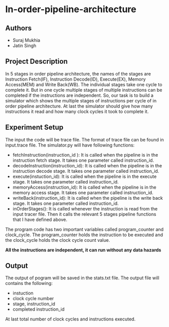 # In-order-pipeline-architecture
## Authors
 * Suraj Mukhia
 * Jatin Singh

## Project Description
In 5 stages in order pipeline architecture, the names of the stages are Instruction Fetch(IF), Instruction Decode(ID), Execute(EX), Memory Access(MEM) and Write Back(WB). The individual stages take one cycle to complete it. But in one cycle multiple stages of multiple instructions can be completed if the instructions are independent. So, our task is to build a simulator which shows the multiple stages of instructions per cycle of in order pipeline architecture. At last the simulator should give how many instructions it read and how many clock cycles it took to complete it.

## Experiment Setup
The input the code will be trace file. The format of trace file can be found in input.trace file.
The simulator.py will have following functions:
* fetchInstruction(instruction_id ): It is called when the pipeline is in the instruction fetch stage. It takes one parameter called instruction_id.
* decodeInstruction(instruction_id): It is called when the pipeline is in the instruction decode stage. It takes one parameter called instruction_id.
* execute(instuction_id): It is called when the pipeline is in the execute stage. It takes one parameter called instruction_id.
* memoryAccess(instruction_id): It is called when the pipeline is in the memory access stage. It takes one parameter called instruction_id.
* writeBack(instruction_id): It is called when the pipeline is the write back stage. It takes one parameter called instruction_id.
* inOrderStages(): It is called whenever the instruction is read from the input tracer file. Then it calls the relevant 5 stages pipeline functions that I have defined above.

The program code has two important variables called program_counter and clock_cycle. The program_counter holds the instruction to be executed and the clock_cycle holds the clock cycle count value.

**All the instructions are independent, it can run without any data hazards**


## Output
The output of pogram will be saved in the stats.txt file. 
The output file will contains the following:
* instuction 
* clock cycle number
* stage, instruction_id
* completed instruction_id

At last total number of clock cycles and instructions executed.
